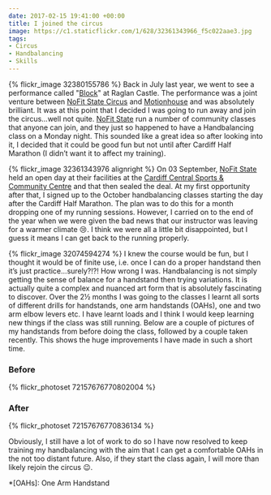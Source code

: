 ```yaml
---
date: 2017-02-15 19:41:00 +00:00
title: I joined the circus
image: https://c1.staticflickr.com/1/628/32361343966_f5c022aae3.jpg
tags:
- Circus
- Handbalancing
- Skills
---
```


{% flickr_image 32380155786 %}
Back in July last year, we went to see a performance called "[Block][blk]" at Raglan Castle. The
performance was a joint venture between [NoFit State Circus][nfs] and [Motionhouse][mh] and was
absolutely brilliant. It was at this point that I decided I was going to run away and join the
circus...well not quite. [NoFit State][nfs] run a number of community classes that anyone can join,
and they just so happened to have a Handbalancing class on a Monday night. This sounded like a great
idea so after looking into it, I decided that it could be good fun but not until after Cardiff Half
Marathon (I didn’t want it to affect my training).

{% flickr_image 32361343976 alignright %}
On 03 September, [NoFit State][nfs] held an open day at their facilities at the [Cardiff Central
Sports & Community Centre][ccscc] and that then sealed the deal. At my first opportunity after that,
I signed up to the October handbalancing classes starting the day after the Cardiff Half Marathon.
The plan was to do this for a month dropping one of my running sessions. However, I carried on to
the end of the year when we were given the bad news that our instructor was leaving for a warmer
climate :cry:. I think we were all a little bit disappointed, but I guess it means I can get back to
the running properly.

{% flickr_image 32074594274 %}
I knew the course would be fun, but I thought it would be of finite use, i.e. once I can do a proper
handstand then it’s just practice...surely?!?! How wrong I was. Handbalancing is not simply getting
the sense of balance for a handstand then trying variations. It is actually quite a complex and
nuanced art form that is absolutely fascinating to discover. Over the 2&frac12; months I was going
to the classes I learnt all sorts of different drills for handstands, one arm handstands (OAHs), one
and two arm elbow levers etc. I have learnt loads and I think I would keep learning new things if
the class was still running. Below are a couple of pictures of my handstands from before doing the
class, followed by a couple taken recently. This shows the huge improvements I have made in such a
short time.

### Before

{% flickr_photoset 72157676770802004 %}

### After

{% flickr_photoset 72157676770836134 %}

Obviously, I still have a lot of work to do so I have now resolved to keep training my handbalancing
with the aim that I can get a comfortable OAHs in the not too distant future. Also, if they start
the class again, I will more than likely rejoin the circus :wink:.

*[OAHs]: One Arm Handstand

[blk]: //www.nofitstate.org/block/
[nfs]: //www.nofitstate.org/
[mh]: //www.motionhouse.co.uk/
[ccscc]: //www.cardiffcentralyouthclub.co.uk/
